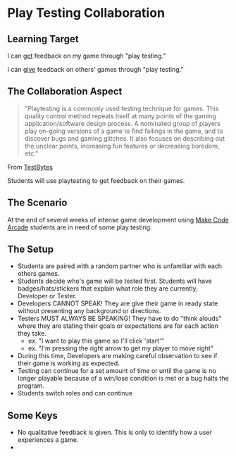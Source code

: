 # Play Testing Collaboration 

## Learning Target
I can <u>get</u> feedback on my game through "play testing."

I can <u>give</u> feedback on others' games through "play testing."

## The Collaboration Aspect
> "Playtesting is a commonly used testing technique for games. This quality control method repeats itself at many points of the gaming application/software design process. A nominated group of players play on-going versions of a game to find failings in the game, and to discover bugs and gaming glitches. It also focuses on describing out the unclear points, increasing fun features or decreasing boredom, etc."

From [TestBytes](https://www.testbytes.net/blog/what-is-play-testing/)

Students will use playtesting to get feedback on their games.

## The Scenario
At the end of several weeks of intense game development using [Make Code Arcade](https://arcade.makecode.com/) students are in need of some play testing.

## The Setup
* Students are paired with a random partner who is unfamiliar with each others games.
* Students decide who's game will be tested first. Students will have badges/hats/stickers that explain what role they are currently; Developer or Tester.
* Developers CANNOT SPEAK! They are give their game in ready state without presenting any background or directions.
* Testers MUST ALWAYS BE SPEAKING! They have to do "think alouds" where they are stating their goals or expectations are for each action they take.
  * ex. "I want to play this game so I'll click 'start'" 
  * ex. "I'm pressing the right arrow to get my player to move right"
* During this time, Developers are making careful observation to see if their game is working as expected.
* Testing can continue for a set amount of time or until the game is no longer playable because of a win/lose condition is met or a bug halts the program.
* Students switch roles and can continue

## Some Keys
* No qualitative feedback is given. This is only to identify how a user experiences a game. 
* 
